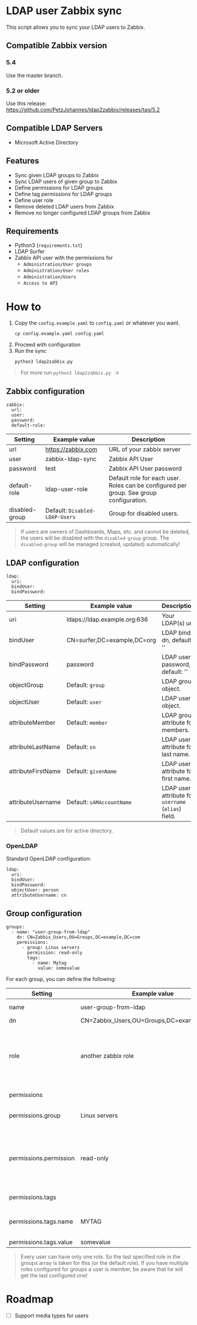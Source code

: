 # LDAP user Zabbix sync
This script allows you to sync your LDAP users to Zabbix.

## Compatible Zabbix version
### 5.4
Use the master branch.

### 5.2 or older
Use this release:
https://github.com/PetzJohannes/ldap2zabbix/releases/tag/5.2


## Compatible LDAP Servers
- Microsoft Active Directory

## Features
- Sync given LDAP groups to Zabbix
- Sync LDAP users of given group to Zabbix
- Define permissions for LDAP groups
- Define tag permissions for LDAP groups
- Define user role
- Remove deleted LDAP users from Zabbix
- Remove no longer configured LDAP groups from Zabbix

## Requirements
- Python3 (`requirements.txt`)
- LDAP Surfer
- Zabbix API user with the permissions for
  * `Administration/User groups`
  * `Administration/User roles`
  * `Administration/Users`
  * `Access to API`

# How to
1. Copy the `config.example.yaml` to `config.yaml` or whatever you want.
    ```
    cp config.example.yaml config.yaml
    ```
2. Proceed with configuration
3. Run the sync
    ```
    python3 ldap2zabbix.py
    ```

> For more run `python3 ldap2zabbix.py -h`

## Zabbix configuration
```
zabbix:
  url: 
  user: 
  password: 
  default-role:
```
| Setting        | Example value                  | Description                                                                             |
|----------------|--------------------------------|-----------------------------------------------------------------------------------------|
| url            | https://zabbix.com             | URL of your zabbix server                                                               |
| user           | zabbix-ldap-sync               | Zabbix API User                                                                         |
| password       | test                           | Zabbix API User password                                                                |
| default-role   | ldap-user-role                 | Default role for each user. Roles can be configured per group. See group configuration. |
| disabled-group | Default: `Disabled-LDAP-Users` | Group for disabled users.                                                               |

> If users are owners of Dashboards, Maps, etc. and cannot be deleted, the users will be disabled with the 
> `disabled-group` group.
> The `disabled-group` will be managed (created, updated) automatically!

## LDAP configuration
```
ldap:
  uri:
  bindUser:
  bindPassword:
```
| Setting            | Example value                | Description                                              |
|--------------------|------------------------------|----------------------------------------------------------|
| uri                | ldaps://ldap.example.org:636 | Your LDAP(s) uri                                         |
| bindUser           | CN=surfer,DC=example,DC=org  | LDAP bind dn, default: ''                                |
| bindPassword       | password                     | LDAP users password, default: ''                         |
| objectGroup        | Default: `group`             | LDAP group object.                                       |
| objectUser         | Default: `user`              | LDAP user object.                                        |
| attributeMember    | Default: `member`            | LDAP group attribute for members.                        |
| attributeLastName  | Default: `sn`                | LDAP user attribute for last name.                       |
| attributeFirstName | Default: `givenName`         | LDAP user attribute for first name.                      |
| attributeUsername  | Default: `sAMAccountName`    | LDAP user attribute for `username` (`alias`) field.      |

> Default values are for active directory.
### OpenLDAP
Standard OpenLDAP configuration:
```
ldap:
  uri:
  bindUser:
  bindPassword:
  objectUser: person
  attributeUsername: cn
```

## Group configuration
```
groups:
  - name: "user-group-from-ldap"
    dn: CN=Zabbix_Users,OU=Groups,DC=example,DC=com
    permissions:
      - group: Linux servers
        permission: read-only
        tags:
          - name: Mytag
            value: somevalue
```

For each group, you can define the following:

| Setting                | Example value                               | Required | Description                                                                                  |
|------------------------|---------------------------------------------|----------|----------------------------------------------------------------------------------------------|
| name                   | user-group-from-ldap                        | yes      | Zabbix group name                                                                            |
| dn                     | CN=Zabbix_Users,OU=Groups,DC=example,DC=org | yes      | LDAP bind dn                                                                                 |
| role                   | another zabbix role                         | no       | If you want to specify another role as the default role, configured in zabbix.default-role.  |
| permissions            |                                             | yes      | Array of permissions                                                                         |
| permissions.group      | Linux servers                               | yes      | Zabbix hostgroup name                                                                        |
| permissions.permission | read-only                                   | no       | Permission for the complete hostgroup. Allowed values: ['read-only', 'read-write', 'denied'] |
| permissions.tags       |                                             | no       | Array of tag permissions                                                                     |
| permissions.tags.name  | MYTAG                                       | no       | Tag name within the `group` to permit user action                                            |
| permissions.tags.value | somevalue                                   | no       | Tag value                                                                                    |

> Every user can have only one role. So the last specified role in the groups array is taken for this (or the default role).
> If you have multiple roles configured for groups a user is member, be aware that he will get the last configured one!

# Roadmap
- [ ] Support media types for users
